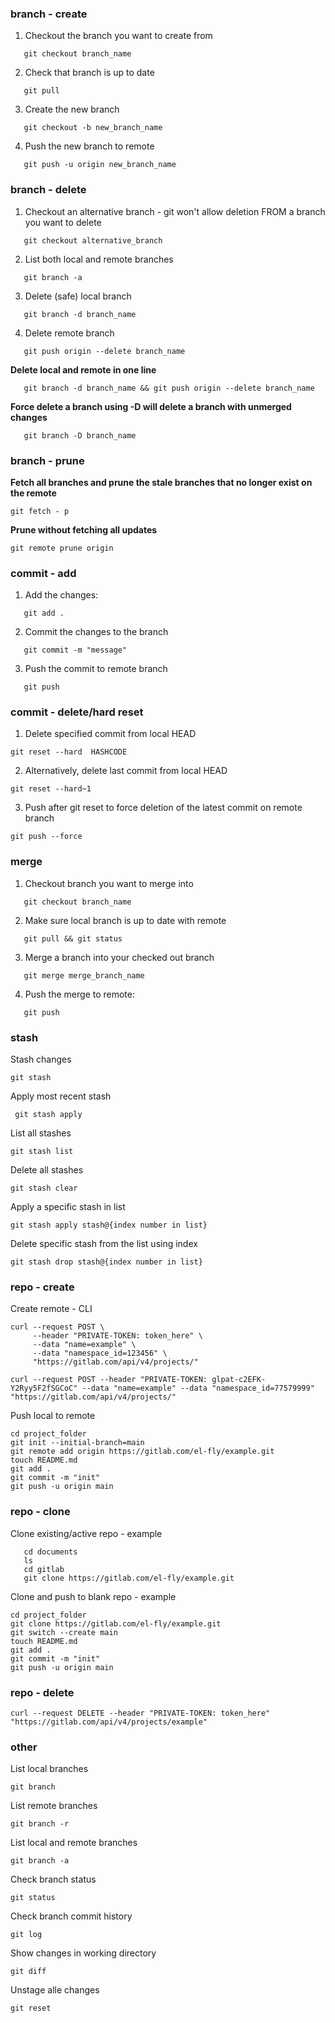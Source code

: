 ### **branch - create**

1. Checkout the branch you want to create from

```
   git checkout branch_name
```

2. Check that branch is up to date

```
   git pull
```

3. Create the new branch

```
   git checkout -b new_branch_name
```

4. Push the new branch to remote

```
   git push -u origin new_branch_name
```

### **branch - delete**

1. Checkout an alternative branch - git won't allow deletion FROM a branch you want to delete

```
   git checkout alternative_branch
```

2.  List both local and remote branches

```
   git branch -a
```

3. Delete (safe) local branch

```
   git branch -d branch_name
```

4. Delete remote branch

```
   git push origin --delete branch_name
```

**Delete local and remote in one line**

```
   git branch -d branch_name && git push origin --delete branch_name
```

**Force delete a branch using -D will delete a branch with unmerged changes**

```
   git branch -D branch_name
```

### **branch - prune**

**Fetch all branches and prune the stale branches that no longer exist on the remote**

```
git fetch - p
```

**Prune without fetching all updates**

```
git remote prune origin
```

### **commit - add**

1. Add the changes:

```
   git add .
```

2. Commit the changes to the branch

```
   git commit -m "message"
```

3. Push the commit to remote branch

```
   git push
```

### **commit - delete/hard reset**

1. Delete specified commit from local HEAD

```
git reset --hard  HASHCODE
```

2. Alternatively, delete last commit from local HEAD

```
git reset --hard~1
```

3. Push after git reset to force deletion of the latest commit on remote branch

```
git push --force
```

### **merge**

1. Checkout branch you want to merge into

```
   git checkout branch_name
```

2. Make sure local branch is up to date with remote

```
   git pull && git status
```

3. Merge a branch into your checked out branch

```
   git merge merge_branch_name
```

4. Push the merge to remote:

```
   git push
```

### **stash**

Stash changes

```
git stash
```

Apply most recent stash

```
 git stash apply
```

List all stashes

```
git stash list
```

Delete all stashes

```
git stash clear
```

Apply a specific stash in list

```
git stash apply stash@{index number in list}
```

Delete specific stash from the list using index

```
git stash drop stash@{index number in list}
```

### **repo - create**

Create remote - CLI

```
curl --request POST \
     --header "PRIVATE-TOKEN: token_here" \
     --data "name=example" \
     --data "namespace_id=123456" \
     "https://gitlab.com/api/v4/projects/"
```

```
curl --request POST --header "PRIVATE-TOKEN: glpat-c2EFK-Y2Ryy5F2fSGCoC" --data "name=example" --data "namespace_id=77579999" "https://gitlab.com/api/v4/projects/"
```

Push local to remote

```
cd project_folder
git init --initial-branch=main
git remote add origin https://gitlab.com/el-fly/example.git
touch README.md
git add .
git commit -m "init"
git push -u origin main
```

### **repo - clone**

Clone existing/active repo - example

```
   cd documents
   ls
   cd gitlab
   git clone https://gitlab.com/el-fly/example.git
```

Clone and push to blank repo - example

```
cd project_folder
git clone https://gitlab.com/el-fly/example.git
git switch --create main
touch README.md
git add .
git commit -m "init"
git push -u origin main
```

### **repo - delete**

```
curl --request DELETE --header "PRIVATE-TOKEN: token_here" "https://gitlab.com/api/v4/projects/example"
```

### **other**

List local branches

```
git branch
```

List remote branches

```
git branch -r
```

List local and remote branches

```
git branch -a
```

Check branch status

```
git status
```

Check branch commit history

```
git log
```

Show changes in working directory

```
git diff
```

Unstage alle changes

```
git reset
```
